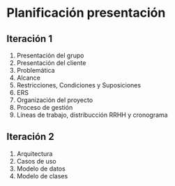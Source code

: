 # Planificación presentación
## Iteración 1
1. Presentación del grupo
2. Presentación del cliente
3. Problemática
4. Alcance
5. Restricciones, Condiciones y Suposiciones
6. ERS
7. Organización del proyecto
8. Proceso de gestión
9. Líneas de trabajo, distribucción RRHH y cronograma

## Iteración 2
1. Arquitectura
2. Casos de uso
3. Modelo de datos
4. Modelo de clases